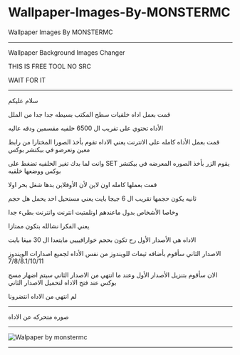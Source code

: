 # Wallpaper-Images-By-MONSTERMC
Wallpaper Images By MONSTERMC

** **

Wallpaper Background Images Changer

THIS IS FREE TOOL NO SRC

WAIT FOR IT

** **

سلام عليكم

قمت بعمل اداه خلفيات سطح المكتب بسيطه جدا جدا  من الملل

الأداه تحتوي على تقريب ال 6500 خلفيه مقسمين ودقه عاليه

قمت بعمل الأداه كامله على الانترنت يعني الاداه تقوم بأخذ الصورا المختارا من رابط معين وتعرضو في بيكتشر بوكس

وانت لما بدك تغير الخلفيه تضغط على SET يقوم الزر بأخذ الصوره المعرضه في بيكتشر بوكس ووضعها خلفيه

قمت بعملها كامله اون لاين لأن الأوفلاين بدها شغل بحر اولا 

ثانيه يكون حجمها تقريب ال 6 جيجا بايت يعني مستحيل احد يحمل هل حجم

وخاصا الأشخاص بدول ماعندهم اونلمتيت انترنت وانترنت بطيء جدا

يعني الفكرا نشالله بتكون ممتازا 

الاداه هي الأصدار الأول رح تكون بحجم خوارافيييي مايتعدا ال 30 ميغا بايت

الاصدار الثاني سأقوم بأضافه ثيمات للويندوز من نفس الأداه لجميع اصدارات الويندوز 7/8/8.1/10/11

الان سأقوم بتنزيل الأصدار الأول وعند ما انتهي من الاصدار الثاني سيتم اضهار مسج بوكس عند فتح الاداه لتحميل الاصدار الثاني

لم انتهي من الاداه انتضرونا

** **

صوره متحركه عن الاداه

** **

![Walpaper by monstermc](https://user-images.githubusercontent.com/74623428/150951961-6dbaf869-ba81-4684-b349-6cd710ce4d79.gif)

** **
